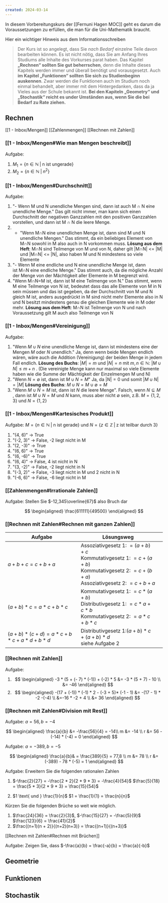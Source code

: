 ```yaml
---
created: 2024-03-14
---
```


In diesem Vorbereitungskurs der [[Fernuni Hagen MOC]] geht es darum die Voraussetzungen zu erfüllen, die man für die Uni-Mathematik braucht.

Hier ein wichtiger Hinweis aus dem Informationsschreiben

> Der Kurs ist so angelegt, dass Sie _nach Bedarf_ einzelne Teile davon bearbeiten können. Es ist nicht nötig, dass Sie am Anfang Ihres Studiums alle Inhalte des Vorkurses parat haben. Das Kapitel **„Rechnen“ sollten Sie gut beherrschen**, denn die Inhalte dieses Kapitels werden immer und überall benötigt und vorausgesetzt. Auch **im Kapitel „Funktionen“ sollten Sie sich zu Studienbeginn auskennen**. Zwar werden die Funktionen auch im Studium noch einmal behandelt, aber immer mit dem Hintergedanken, dass da ja Vieles aus der Schule bekannt ist. **Bei den Kapiteln „Geometry“ und „Stochastik“ reicht es under Umständen aus, wenn Sie die bei Bedarf zu Rate ziehen.**

## Rechnen

[[1 - Inbox/Mengen]]
[[Zahlenmengen]]
[[Rechnen mit Zahlen]]

### [[1 - Inbox/Mengen#Wie man Mengen beschreibt]]

Aufgabe:

1. $M_1 = \{ n \in \mathbb{N} \; | \; \text{n ist ungerade} \}$
2. $M_2 = \{n \in \mathbb{N} \; | \; n^2 \}$

### [[1 - Inbox/Mengen#Durchschnitt]]

Aufgabe:

1. "- Wenn M und N unendliche Mengen sind, dann ist auch M ∩ N eine unendliche Menge." Das gilt nicht immer, man kann sich einen Durchschnitt der negativen Ganzzahlen mit den positiven Ganzzahlen vorstellen, und dann ist M ∩ N die leere Menge.
2. - "Wenn M∩N eine unendlichen Menge ist, dann sind M und N unendliche Mengen." Das stimmt, da ein beliebiges Element von M∩N sowohl in M also auch in N vorkommen muss. **Lösung aus dem Heft**: M∩N sind Teilmenge von M und von N, daher gilt |M∩N| <= |M| und |M∩N| <= |N|, also haben M und N mindestens so viele Elemente
3. "- Wenn M eine endliche und N eine unendliche Menge ist, dann ist M∩N eine endliche Menge." Das stimmt auch, da die mögliche Anzahl der Menge von der Mächtigkeit aller Elemente in M begrenzt wird.
4. "Wenn M∩N=M ist, dann ist M eine Teilmenge von N." Das stimmt, wenn M eine Teilmenge von N ist, bedeutet dass das alle Elemente von M in N sein müssen und das ist gegeben, da der Durchschnitt von M und N gleich M ist, anders ausgedrückt in M sind nicht mehr Elemente also in N und N besitzt mindestens genau die gleichen Elemente wie in M oder mehr. **Lösung aus dem Heft**: M∩N ist Teilmenge von N und nach Voraussetzung gilt M auch also Teilmenge von N

### [[1 - Inbox/Mengen#Vereinigung]]

Aufgabe:

1. "Wenn $M \cup N$ eine unendliche Menge ist, dann ist mindestens eine der Mengen $M$ oder $N$ unendlich." Ja, denn wenn beide Mengen endlich wären, wäre auch die Addition (Vereinigung) der beiden Menge in jedem Fall endlich.
   **Lösung des Buchs**: $|M| = m$ und $|N| = n$ mit $m, n \in \mathbb{N}$: $|M \cup N| \le m + n$ . (Die vereinigte Menge kann nur maximal so viele Elemente haben wie die Summe der Mächtigkeit der Einzelmengen M und N)
2. "Wenn $N = \emptyset$ ist, dann ist $M \cup N = M$" Ja, da $|N| = 0$ und somit $|M \cup N| = |M|$ **Lösung des Buchs**: $M \cup N = M \cup \emptyset = M$
3. "Wenn $M \cup N = M$ ist, dann ist $N$ die leere Menge". Falsch, wenn $N \subseteq M$ , dann ist $M \cup N = M$ und $N$ kann, muss aber nicht $\emptyset$ sein, z.B. $M = \{ 1, 2, 3\}$ und $N = \{1, 2 \}$

### [[1 - Inbox/Mengen#Kartesisches Produkt]]

Aufgabe:
$M = \{ n \in \mathbb{N} \; | \; \text{n ist gerade} \}$ und $N = \{ z \in \mathbb{Z} \; | \; \text{z ist teilbar durch 3}\}$

1. "(4, 6)" -> True
2. "(-2, 3)" -> False, -2 liegt nicht in M
3. "(2, -3)" -> True
4. "(6, 6)" -> True
5. "(6, -6)" -> True
6. "(6, 4)" -> False, 4 ist nicht in N
7. "(3, -2)" -> False, -2 liegt nicht in N
8. "(-3, 2)" -> False, -3 liegt nicht in M und 2 nicht in N
9. "(-6, 6)" -> False, -6 liegt nicht in M

### [[Zahlenmengen#Irrationale Zahlen]]

Aufgabe:
Stellen Sie $-12,345\overline{67}$ also Bruch dar

$$
\begin{aligned}
\frac{611111}{49500}
\end{aligned}
$$

### [[Rechnen mit Zahlen#Rechnen mit ganzen Zahlen]]

| Aufgabe                                             | Lösungsweg                                                                                                                                             |     |
| --------------------------------------------------- | ------------------------------------------------------------------------------------------------------------------------------------------------------ | --- |
| $a + b + c = c + b + a$<br>                         | Assoziativgesetz 1: $= (a + b) + c$<br>Kommutativgesetz 1: $= c + (a + b)$<br>Kommutativgesetz 2: $= c + (b + a)$<br>Assoziativgesetz 2: $= c + b + a$ |     |
| $(a + b) * c = a * c + b * c$                       | Kommutativgesetz 1: $= c * (a + b)$<br>Distributivgesetz 1: $= c * a + c *b$<br>Kommutativgesetz 2: $= a * c + b *c$                                   |     |
| $(a + b) * (c + d) = a * c + b * c + a * d + b * d$ | Distributivgesetz 1:$(a + b) * c + (a + b) * d$<br>siehe Aufgabe 2<br>                                                                                 |     |

### [[Rechnen mit Zahlen]]

Aufgabe:

1.  $$
    \begin{aligned}
    -3 * (5 + (- 7) * (-1)) + (-2) * 5 &= -3 * (5 + 7) - 10  \\
    &= -46
    \end{aligned}
    $$
2.  $$
    \begin{aligned}
    -(17 + (-1)) * (-1) * 2 - (-3 + 5)* (-1 - 1) &= -(17 - 1) * -2 -(-4) \\
    &=-16 * -2 + 4 \\ &= 36
    \end{aligned}
    $$

### [[Rechnen mit Zahlen#Division mit Rest]]

Aufgabe:
$a = 56, b = -4$

$$
\begin{aligned}
\frac{a}{b} &= -\frac{56}{4} = -14\\
m &= -14 \\
r &= 56 - (-14) * (-4) = 0
\end{aligned}
$$

Aufgabe:
$a = -389, b = -5$

$$
\begin{aligned}
\frac{a}{b}& = \frac{389}{5} = 77,8 \\
m &= 78 \\
r &= (-389) - 78 * (-5) = 1
\end{aligned}
$$

Aufgabe:
Erweitern Sie die folgenden rationalen Zahlen

1.  $-\frac{2}{27} = -\frac{2 * 2}{2 * 9 * 3} = -\frac{4}{54}$
    $\frac{5}{18} = \frac{5 * 3}{2 * 9 * 3} = \frac{15}{54}$

2.  $1 \text{ und } \frac{1}{n}$
    $1 = \frac{1}{1} = \frac{n}{n}$

Kürzen Sie die folgenden Brüche so weit wie möglich.

1.  $\frac{24}{36} = \frac{2}{3}$, $-\frac{15}{27} = -\frac{5}{9}$ $\frac{123}{6} = \frac{41}{2}$
2.  $\frac{(n+1)(n + 2)}{(n+2)(n+3)} = \frac{(n+1)}{(n+3)}$

[[Rechnen mit Zahlen#Rechnen mit Brüchen]]

Aufgabe:
Zeigen Sie, dass $-\frac{a}{b} = \frac{-a}{b} = \frac{a}{-b}$

## Geometrie

## Funktionen

## Stochastik
